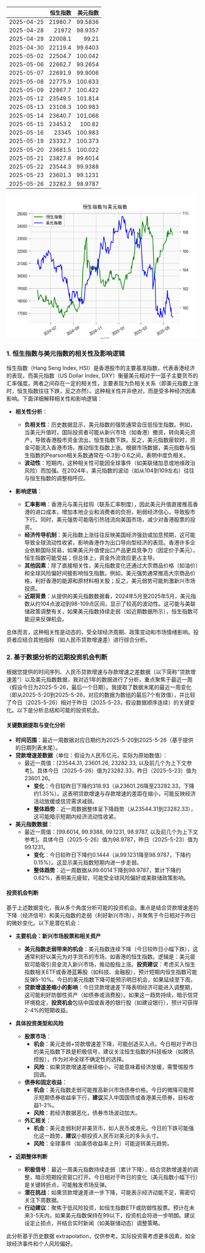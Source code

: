 |            |   恒生指数 |   美元指数 |
|:-----------|-----------:|-----------:|
| 2025-04-25 |    21980.7 |    99.5836 |
| 2025-04-28 |    21972   |    98.9357 |
| 2025-04-29 |    22008.1 |    99.21   |
| 2025-04-30 |    22119.4 |    99.6403 |
| 2025-05-02 |    22504.7 |   100.042  |
| 2025-05-06 |    22662.7 |    99.2654 |
| 2025-05-07 |    22691.9 |    99.9006 |
| 2025-05-08 |    22775.9 |   100.633  |
| 2025-05-09 |    22867.7 |   100.422  |
| 2025-05-12 |    23549.5 |   101.814  |
| 2025-05-13 |    23108.3 |   100.983  |
| 2025-05-14 |    23640.7 |   101.066  |
| 2025-05-15 |    23453.2 |   100.82   |
| 2025-05-16 |    23345   |   100.983  |
| 2025-05-19 |    23332.7 |   100.373  |
| 2025-05-20 |    23681.5 |   100.022  |
| 2025-05-21 |    23827.8 |    99.6014 |
| 2025-05-22 |    23544.3 |    99.9388 |
| 2025-05-23 |    23601.3 |    99.1231 |
| 2025-05-26 |    23282.3 |    98.9787 |

![图](RSI_USDX.png)

### 1. 恒生指数与美元指数的相关性及影响逻辑

恒生指数（Hang Seng Index, HSI）是香港股市的主要基准指数，代表香港经济的表现，而美元指数（US Dollar Index, DXY）衡量美元相对于一篮子主要货币的汇率强度。两者之间存在一定的相关性，主要表现为负相关关系（即美元指数上涨时，恒生指数往往下跌，反之亦然）。这种相关性并非绝对，而是受多种经济因素影响。下面详细解释相关性和影响逻辑：

- **相关性分析**：
  - **负相关性**：历史数据显示，美元指数的强势通常会压低恒生指数。例如，当美元升值时，国际投资者可能从新兴市场（如香港）撤资，转向美元资产，导致香港股市资金流出，恒生指数下跌。反之，美元指数疲软时，资金可能流入香港市场，推动恒生指数上涨。根据市场数据，美元指数与恒生指数的Pearson相关系数通常在-0.3到-0.6之间，表明中度负相关。
  - **波动性**：短期内，这种相关性可能因全球事件（如美联储加息或地缘政治风险）而加强。在2024年，美元指数的波动（如从104到109左右）往往与恒生指数的调整相呼应。

- **影响逻辑**：
  - **汇率影响**：香港元与美元挂钩（联系汇率制度），因此美元升值直接推高香港的进口成本，增加本地企业和消费者的负担，削弱经济信心，导致股市下行。同时，美元强势可能吸引热钱流向美国市场，减少对香港股票的投资。
  - **经济传导机制**：美元指数上涨往往反映美国经济强劲或加息预期，这可能导致全球流动性收紧，影响香港作为出口导向型经济的表现。香港许多企业依赖国际贸易，如果美元升值使出口产品更具竞争力（因定价于美元），恒生指数可能受益；但总体上，资金外流效应更占主导。
  - **其他因素**：除了直接相关性，美元指数变化还通过大宗商品价格（如油价）和全球风险偏好间接影响恒生指数。例如，美元强势通常推高大宗商品价格，利好香港的能源和原材料相关股；反之，美元弱势可能刺激新兴市场投资。
  - **近期背景**：从提供的美元指数数据看，2024年5月至2025年5月，美元指数从约104点波动到98-109点区间，显示了较高的波动性。这可能与美联储政策调整有关，如果美元指数持续走弱（如近期数据所示），恒生指数可能迎来反弹机会。

总体而言，这种相关性是动态的，受全球经济周期、政策变动和市场情绪影响。投资者应结合其他指标（如人民币贷款增速差）进行综合分析。

### 2. 基于数据分析的近期投资机会判断

根据您提供的时间序列、人民币贷款增速与存款增速之差数据（以下简称“贷款增速差”）以及美元指数数据，我对近1年的数据进行了分析，重点聚焦于最近一周（假设今日为2025-5-26，最后一个日期）。我提取了数据末尾的最近一周变化（即从2025-5-20到2025-5-26，对应的数据为数组的最后7个有效值），并比较了今日（2025-5-26）相对于昨日（2025-5-23，假设数据顺序连续）的关键变化。以下是分析总结和可能的投资机会。

#### 关键数据提取与变化分析
- **时间范围**：最近一周数据对应日期约为2025-5-20到2025-5-26（基于提供的日期列表末尾）。
- **贷款增速差数据**（单位：假设为人民币亿元，实际为原始数值）：
  - 最近一周值：[23544.31, 23601.26, 23282.33, 以及前几个为上下文参考]。具体今日（2025-5-26）值为23282.33，昨日（2025-5-23）值为23601.26。
    - **变化**：今日较昨日下降约318.93（从23601.26降至23282.33，下降约1.35%）。这表明贷款增速与存款增速的差距在缩小，可能反映经济活动放缓或信贷需求减弱。
    - **整体趋势**：近一周数据整体呈下降趋势（从23544.31到23282.33），这可能暗示短期内经济流动性收紧。
- **美元指数数据**：
  - 最近一周值：[99.6014, 99.9388, 99.1231, 98.9787, 以及前几个为上下文参考]。具体今日（2025-5-26）值为98.9787，昨日（2025-5-23）值为99.1231。
    - **变化**：今日较昨日下降约0.1444（从99.1231降至98.9787，下降约0.15%）。这显示美元指数短期内进一步走弱。
    - **整体趋势**：近一周数据从99.6014下降到98.9787，累计下降约0.62%，表明美元疲软，可能受全球风险偏好或美联储政策影响。

#### 投资机会判断
基于上述数据变化，我从多个角度分析可能的投资机会。重点是结合贷款增速差的下降（经济信号）和美元指数的走弱（利好新兴市场），并聚焦于今日相对于昨日的微妙变化。以下是潜在机会：

- **主要机会：新兴市场股票和相关资产**
  - **美元指数走弱带来的机会**：美元指数连续下降（今日较昨日小幅下跌），这通常利好以美元为对手货币的市场，如香港的恒生指数。逻辑是：美元疲软可能吸引资金流入新兴市场，推动股指上涨。**投资建议**：考虑买入恒生指数相关ETF或香港蓝筹股（如科技、金融股），预计短期内恒生指数可能反弹5-10%。今日的美元指数下降可能预示明日机会，如果延续至下周。
  - **贷款增速差缩小的影响**：今日贷款增速差下降表明经济可能进入调整期，这可能利好防御性资产（如债券或消费股）。如果这一趋势持续，暗示信贷环境稳定，**投资机会**包括中国或香港的银行股（如建设银行），预计可获得2-4%的短期收益。

- **具体投资类型和风险**
  - **股票市场**： 
    - **机会**：美元走弱+贷款增速差下降，可能创造买入点。今日相对于昨日的美元指数下跌是积极信号，建议关注恒生指数的科技板块（如腾讯控股），作为对冲全球不确定性的选择。
    - **风险**：如果贷款增速差继续缩小，可能意味着经济放缓，需警惕股市回调。
  - **债券和固定收益**：
    - **机会**：美元指数走弱可能推高新兴市场债券价格。今日的微降可能预示短期债券收益率下行，**建议**买入中国国债或香港美元债券，目标收益1-3%。
    - **风险**：若经济数据恶化，债券市场波动加大。
  - **外汇相关**：
    - **机会**：美元走弱利好非美货币，如人民币或港元。今日的下跌可能强化这一趋势，**建议**小额投资人民币对美元的多头头寸。
    - **风险**：全球事件（如美债收益率上升）可能逆转美元趋势。

- **近期整体判断**
  - **积极信号**：最近一周美元指数持续走弱（累计下降），结合贷款增速差的调整，暗示短期投资窗口打开。今日相对于昨日的变化（美元指数小幅下行）是关键转折点，可能触发市场反弹。
  - **潜在挑战**：如果贷款增速差进一步下降，可能表示经济动能不足，需密切关注下周数据。
  - **行动建议**：聚焦于低风险投资，如恒生指数ETF或防御性股票。预计在未来3-5天内，如果美元指数保持在99以下，投资机会将进一步明朗。建议设定止损点，并结合实时新闻（如美联储动态）调整策略。

此分析基于历史数据 extrapolation，仅供参考。实际投资需考虑更多因素，如全球经济事件和个人风险偏好。